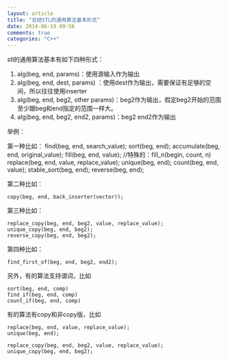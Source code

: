 ```yaml
---
layout: article
title: "总结STL的通用算法基本形式"
date: 2014-06-19 09:58
comments: true
categories: "C++"
---
```



stl的通用算法基本有如下四种形式：

1. alg(beg, end, params)：使用源输入作为输出
2. alg(beg, end, dest, params) ：使用dest作为输出，需要保证有足够的空间，所以往往使用inserter
3. alg(beg, end, beg2, other params)：beg2作为输出，假定beg2开始的范围至少跟beg和end指定的范围一样大。
4. alg(beg, end, beg2, end2, params)：beg2 end2作为输出

举例：

第一种比如：
	find(beg, end, search_value);
	sort(beg, end);
	accumulate(beg, end, original_value);
	fill(beg, end, value); //特殊的：fill_n(begin, count, n)
	replace(beg, end, value, replace_value);
	unique(beg, end);
	count(beg, end, value);
	stable_sort(beg, end);
	reverse(beg, end);

第二种比如：
	
	copy(beg, end, back_inserter(vector));

第三种比如：
	
	replace_copy(beg, end, beg2, value, replace_value);
	unique_copy(beg, end, beg2);
	reverse_copy(beg, end, beg2);

第四种比如：
	
	find_first_of(beg, end, beg2, end2);

另外，有的算法支持谓词，比如
	
	sort(beg, end, comp)
	find_if(beg, end, comp)
	count_if(beg, end, comp)

有的算法有copy和非copy版，比如
	
	replace(beg, end, value, replace_value);
	unique(beg, end);

	replace_copy(beg, end, beg2, value, replace_value);
	unique_copy(beg, end, beg2);	